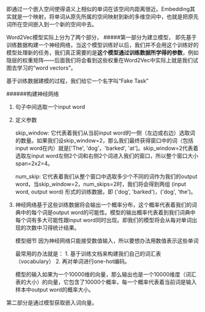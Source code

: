 即通过一个嵌入空间使得语义上相似的单词在该空间内距离很近。Embedding其实就是一个映射，将单词从原先所属的空间映射到新的多维空间中，也就是把原先词所在空间嵌入到一个新的空间中去。

Word2Vec模型实际上分为了两个部分，
#####第一部分为建立模型，
即先基于训练数据构建一个神经网络，当这个模型训练好以后，我们并不会用这个训练好的模型处理新的任务，我们真正需要的是**这个模型通过训练数据所学得的参数**，例如隐层的权重矩阵——后面我们将会看到这些权重在Word2Vec中实际上就是我们试图去学习的“word vectors”。

基于训练数据建模的过程，我们给它一个名字叫“Fake Task”

######构建神经网络
1. 句子中间选取一个input word
2. 定义参数
    
    skip_window: 它代表着我们从当前input word的一侧（左边或右边）选取词的数量。如果我们设skip_window=2，那么我们最终获得窗口中的词（包括input word在内）就是['The', 'dog'，'barked', 'at']。skip_window=2代表着选取左input word左侧2个词和右侧2个词进入我们的窗口，所以整个窗口大小span=2x2=4。
    
    num_skip: 它代表着我们从整个窗口中选取多少个不同的词作为我们的output word，当skip_window=2，num_skips=2时，我们将会得到两组 (input word, output word) 形式的训练数据，即 ('dog', 'barked')，('dog', 'the')。
    
3. 神经网络基于这些训练数据将会输出一个概率分布，这个概率代表着我们的词典中的每个词是output word的可能性。模型的输出概率代表着到我们词典中每个词有多大可能性跟input word同时出现。即我们的模型将会从每对单词出现的次数中习得统计结果。

    
    模型细节
    因为神经网络只能接受数值输入，所以要想办法用数值表示这些单词
    
    最常用的办法就是：
        1. 基于训练文档来构建我们自己的词汇表（vocabulary）
        2. 再对单词进行one-hot编码。
        
    模型的输入如果为一个10000维的向量，那么输出也是一个10000维度（词汇表的大小）的向量，它包含了10000个概率，每一个概率代表着当前词是输入样本中output word的概率大小。


第二部分是通过模型获取嵌入词向量。